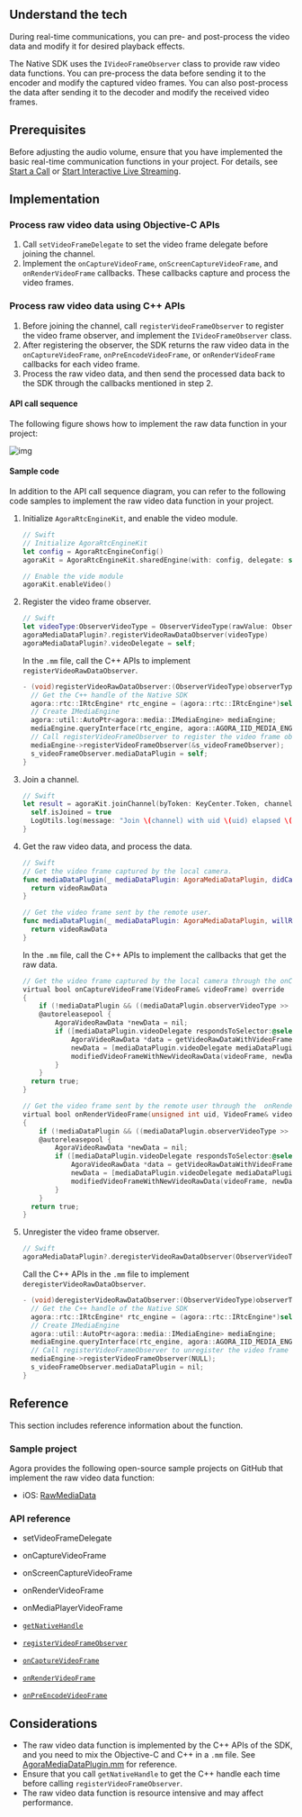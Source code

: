 ## Understand the tech

During real-time communications, you can pre- and post-process the video data and modify it for desired playback effects.

The Native SDK uses the `IVideoFrameObserver` class to provide raw video data functions. You can pre-process the data before sending it to the encoder and modify the captured video frames. You can also post-process the data after sending it to the decoder and modify the received video frames.

## Prerequisites

Before adjusting the audio volume, ensure that you have implemented the basic real-time communication functions in your project. For details, see [Start a Call](start_call_ios) or [Start Interactive Live Streaming](start_live_ios).

## Implementation

### Process raw video data using Objective-C APIs

1. Call `setVideoFrameDelegate` to set the video frame delegate before joining the channel.
2. Implement the `onCaptureVideoFrame`, `onScreenCaptureVideoFrame`, and `onRenderVideoFrame` callbacks. These callbacks capture and process the video frames.

### Process raw video data using C++ APIs

1. Before joining the channel, call `registerVideoFrameObserver` to register the video frame observer, and implement the `IVideoFrameObserver` class.
2. After registering the observer, the SDK returns the raw video data in the `onCaptureVideoFrame`, `onPreEncodeVideoFrame`, or `onRenderVideoFrame`  callbacks for each video frame.
3. Process the raw video data, and then send the processed data back to the SDK through the callbacks mentioned in step 2.

#### API call sequence

The following figure shows how to implement the raw data function in your project:

![img](https://web-cdn.agora.io/docs-files/1578466906009)

#### Sample code

In addition to the API call sequence diagram, you can refer to the following code samples to implement the raw video data function in your project.

1. Initialize `AgoraRtcEngineKit`, and enable the video module.

   ```swift
   // Swift
   // Initialize AgoraRtcEngineKit
   let config = AgoraRtcEngineConfig()
   agoraKit = AgoraRtcEngineKit.sharedEngine(with: config, delegate: self)

   // Enable the vide module
   agoraKit.enableVideo()
   ```

2. Register the video frame observer.

   ```swift
   // Swift
   let videoType:ObserverVideoType = ObserverVideoType(rawValue: ObserverVideoType.captureVideo.rawValue | ObserverVideoType.renderVideo.rawValue | ObserverVideoType.preEncodeVideo.rawValue)
   agoraMediaDataPlugin?.registerVideoRawDataObserver(videoType)
   agoraMediaDataPlugin?.videoDelegate = self;
   ```

   In the `.mm` file, call the C++ APIs to implement `registerVideoRawDataObserver`.

   ```objective-c
   - (void)registerVideoRawDataObserver:(ObserverVideoType)observerType {
     // Get the C++ handle of the Native SDK
     agora::rtc::IRtcEngine* rtc_engine = (agora::rtc::IRtcEngine*)self.agoraKit.getNativeHandle;
     // Create IMediaEngine
     agora::util::AutoPtr<agora::media::IMediaEngine> mediaEngine;
     mediaEngine.queryInterface(rtc_engine, agora::AGORA_IID_MEDIA_ENGINE);
     // Call registerVideoFrameObserver to register the video frame observer
     mediaEngine->registerVideoFrameObserver(&s_videoFrameObserver);
     s_videoFrameObserver.mediaDataPlugin = self;
   }
   ```

3. Join a channel.

   ```swift
   // Swift
   let result = agoraKit.joinChannel(byToken: KeyCenter.Token, channelId: channelName, info: nil, uid: 0) {[unowned self] (channel, uid, elapsed) -> Void in
     self.isJoined = true
     LogUtils.log(message: "Join \(channel) with uid \(uid) elapsed \(elapsed)ms", level: .info)
   }
   ```

4. Get the raw video data, and process the data.

   ```swift
   // Swift
   // Get the video frame captured by the local camera.
   func mediaDataPlugin(_ mediaDataPlugin: AgoraMediaDataPlugin, didCapturedVideoRawData videoRawData: AgoraVideoRawData) -> AgoraVideoRawData {
     return videoRawData
   }

   // Get the video frame sent by the remote user.
   func mediaDataPlugin(_ mediaDataPlugin: AgoraMediaDataPlugin, willRenderVideoRawData videoRawData: AgoraVideoRawData, ofUid uid: uint) -> AgoraVideoRawData {
     return videoRawData
   }
   ```

   In the `.mm` file, call the C++ APIs to implement the callbacks that get the raw data.

   ```objective-c
   // Get the video frame captured by the local camera through the onCaptureVideoFrame callback
   virtual bool onCaptureVideoFrame(VideoFrame& videoFrame) override
   {
       if (!mediaDataPlugin && ((mediaDataPlugin.observerVideoType >> 0) == 0)) return true;
       @autoreleasepool {
           AgoraVideoRawData *newData = nil;
           if ([mediaDataPlugin.videoDelegate respondsToSelector:@selector(mediaDataPlugin:didCapturedVideoRawData:)]) {
               AgoraVideoRawData *data = getVideoRawDataWithVideoFrame(videoFrame);
               newData = [mediaDataPlugin.videoDelegate mediaDataPlugin:mediaDataPlugin didCapturedVideoRawData:data];
               modifiedVideoFrameWithNewVideoRawData(videoFrame, newData);
           }
       }
     return true;
   }

   // Get the video frame sent by the remote user through the  onRenderVideoFrame callback
   virtual bool onRenderVideoFrame(unsigned int uid, VideoFrame& videoFrame) override
   {
       if (!mediaDataPlugin && ((mediaDataPlugin.observerVideoType >> 1) == 0)) return true;
       @autoreleasepool {
           AgoraVideoRawData *newData = nil;
           if ([mediaDataPlugin.videoDelegate respondsToSelector:@selector(mediaDataPlugin:willRenderVideoRawData:ofUid:)]) {
               AgoraVideoRawData *data = getVideoRawDataWithVideoFrame(videoFrame);
               newData = [mediaDataPlugin.videoDelegate mediaDataPlugin:mediaDataPlugin willRenderVideoRawData:data ofUid:uid];
               modifiedVideoFrameWithNewVideoRawData(videoFrame, newData);
           }
       }
     return true;
   }
   ```

5. Unregister the video frame observer.

   ```swift
   // Swift
   agoraMediaDataPlugin?.deregisterVideoRawDataObserver(ObserverVideoType(rawValue: 0))
   ```

   Call the C++ APIs in the `.mm` file to implement `deregisterVideoRawDataObserver`.

   ```objective-c
   - (void)deregisterVideoRawDataObserver:(ObserverVideoType)observerType {
     // Get the C++ handle of the Native SDK
     agora::rtc::IRtcEngine* rtc_engine = (agora::rtc::IRtcEngine*)self.agoraKit.getNativeHandle;
     // Create IMediaEngine
     agora::util::AutoPtr<agora::media::IMediaEngine> mediaEngine;
     mediaEngine.queryInterface(rtc_engine, agora::AGORA_IID_MEDIA_ENGINE);
     // Call registerVideoFrameObserver to unregister the video frame observer
     mediaEngine->registerVideoFrameObserver(NULL);
     s_videoFrameObserver.mediaDataPlugin = nil;
   }
   ```

## Reference

This section includes reference information about the function.

### Sample project

Agora provides the following open-source sample projects on GitHub that implement the raw video data function:

- iOS: [RawMediaData](https://github.com/AgoraIO/API-Examples/blob/master/iOS/APIExample/Examples/Advanced/RawMediaData/RawMediaData.swift)

### API reference

- setVideoFrameDelegate

- onCaptureVideoFrame
- onScreenCaptureVideoFrame
- onRenderVideoFrame
- onMediaPlayerVideoFrame

- [`getNativeHandle`](./API%20Reference/oc/Classes/AgoraRtcEngineKit.html#//api/name/getNativeHandle)
- [`registerVideoFrameObserver`](./API%20Reference/cpp/classagora_1_1media_1_1_i_media_engine.html#a5eee4dfd1fd46e4a865feba163f3c5de)
- [`onCaptureVideoFrame`](./API%20Reference/cpp/classagora_1_1media_1_1_i_video_frame_observer.html#a915c673aec879dcc2b08246bb2fcf49a)
- [`onRenderVideoFrame`](./API%20Reference/cpp/classagora_1_1media_1_1_i_video_frame_observer.html#a966ed2459b6887c52112af638bc27c14)
- [`onPreEncodeVideoFrame`](./API%20Reference/cpp/classagora_1_1media_1_1_i_video_frame_observer.html#a2be41cdde19fcc0f365d4eb14a963e1c)

## Considerations

- The raw video data function is implemented by the C++ APIs of the SDK, and you need to mix the Objective-C and C++ in a `.mm` file. See [AgoraMediaDataPlugin.mm](https://github.com/AgoraIO/API-Examples/blob/master/iOS/APIExample/Common/RawDataApi/AgoraMediaDataPlugin.mm) for reference.
- Ensure that you call `getNativeHandle` to get the C++ handle each time before calling `registerVideoFrameObserver`.
- The raw video data function is resource intensive and may affect performance.